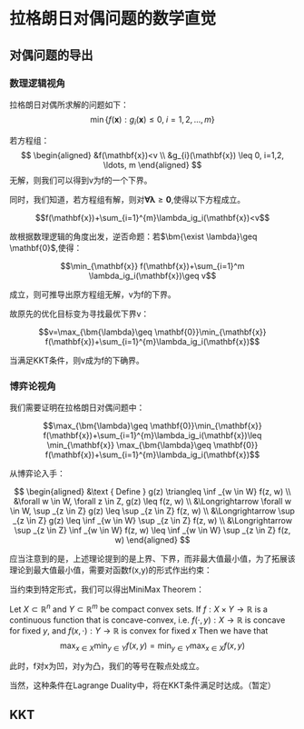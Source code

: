 # 拉格朗日对偶问题的数学直觉

## 对偶问题的导出

### 数理逻辑视角

拉格朗日对偶所求解的问题如下：
$$\min \{f(\mathbf{x}): g_i(\mathbf{x})\leq 0,\; i=1,2,...,m\}$$

若方程组：
$$
\begin{aligned}
&f(\mathbf{x})<v \\
&g_{i}(\mathbf{x}) \leq 0, i=1,2, \ldots, m
\end{aligned}
$$
无解，则我们可以得到v为f的一个下界。

同时，我们知道，若方程组有解，则对$\bm{\forall \lambda}\geq \mathbf{0}$,使得以下方程成立。

$$f(\mathbf{x})+\sum_{i=1}^{m}\lambda_ig_i(\mathbf{x})<v$$

故根据数理逻辑的角度出发，逆否命题：若$\bm{\exist \lambda}\geq \mathbf{0}$,使得：

$$\min_{\mathbf{x}} f(\mathbf{x})+\sum_{i=1}^m \lambda_ig_i(\mathbf{x})\geq v$$

成立，则可推导出原方程组无解，v为f的下界。

故原先的优化目标变为寻找最优下界v：

$$v=\max_{\bm{\lambda}\geq \mathbf{0}}\min_{\mathbf{x}} f(\mathbf{x})+\sum_{i=1}^{m}\lambda_ig_i(\mathbf{x})$$

当满足KKT条件，则v成为f的下确界。

### 博弈论视角

我们需要证明在拉格朗日对偶问题中：

$$\max_{\bm{\lambda}\geq \mathbf{0}}\min_{\mathbf{x}} f(\mathbf{x})+\sum_{i=1}^{m}\lambda_ig_i(\mathbf{x})\leq \min_{\mathbf{x}} \max_{\bm{\lambda}\geq \mathbf{0}} f(\mathbf{x})+\sum_{i=1}^{m}\lambda_ig_i(\mathbf{x})$$

从博弈论入手：

$$
\begin{aligned}
&\text { Define } g(z) \triangleq \inf _{w \in W} f(z, w) \\
&\forall w \in W, \forall z \in Z, g(z) \leq f(z, w) \\
&\Longrightarrow \forall w \in W, \sup _{z \in Z} g(z) \leq \sup _{z \in Z} f(z, w) \\
&\Longrightarrow \sup _{z \in Z} g(z) \leq \inf _{w \in W} \sup _{z \in Z} f(z, w) \\
&\Longrightarrow \sup _{z \in Z} \inf _{w \in W} f(z, w) \leq \inf _{w \in W} \sup _{z \in Z} f(z, w)
\end{aligned}
$$

应当注意到的是，上述理论提到的是上界、下界，而非最大值最小值，为了拓展该理论到最大值最小值，需要对函数f(x,y)的形式作出约束：

当约束到特定形式，我们可以得出MiniMax Theorem：

Let $X \subset \mathbb{R}^{n}$ and $Y \subset \mathbb{R}^{m}$ be compact convex sets. If $f: X \times Y \rightarrow \mathbb{R}$ is a continuous function that is concave-convex, i.e. $f(\cdot, y): X \rightarrow \mathbb{R}$ is concave for fixed $y$, and $f(x, \cdot): Y \rightarrow \mathbb{R}$ is convex for fixed $x$
Then we have that
$$
\max _{x \in X} \min _{y \in Y} f(x, y)=\min _{y \in Y} \max _{x \in X} f(x, y)
$$

此时，f对x为凹，对y为凸，我们的等号在鞍点处成立。

当然，这种条件在Lagrange Duality中，将在KKT条件满足时达成。（暂定）

## KKT

